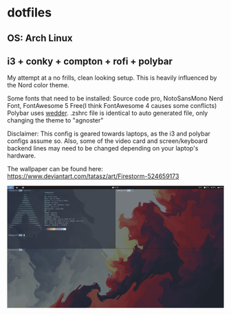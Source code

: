 # dotfiles
## OS: Arch Linux  
## i3 + conky + compton + rofi + polybar

My attempt at a no frills, clean looking setup. This is heavily influenced by the Nord color theme.

Some fonts that need to be installed:
Source code pro, NotoSansMono Nerd Font, FontAwesome 5 Free(I think FontAwesome 4 causes some conflicts)  
Polybar uses [wedder](https://github.com/awersching/wedder).
.zshrc file is identical to auto generated file, only changing the theme to "agnoster"

Disclaimer: This config is geared towards laptops, as the i3 and polybar configs assume so. Also, some of the video card and screen/keyboard backend lines may need to be changed depending on your laptop's hardware.

The wallpaper can be found here: https://www.deviantart.com/tatasz/art/Firestorm-524659173  

![](screenshots/arch-rice.png)





